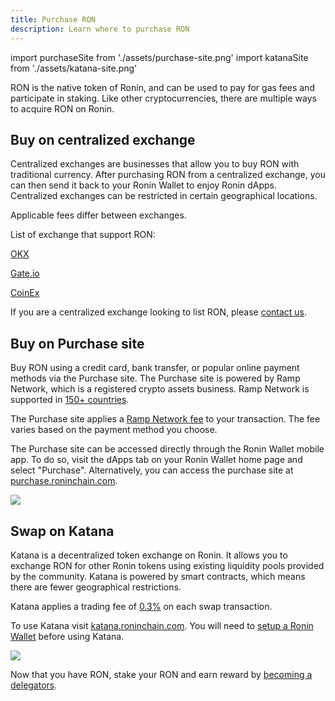 ```yaml
---
title: Purchase RON
description: Learn where to purchase RON
---
```

import purchaseSite from './assets/purchase-site.png'
import katanaSite from './assets/katana-site.png'

RON is the native token of Ronin, and can be used to pay for gas fees and participate in staking. Like other cryptocurrencies, there are multiple ways to acquire RON on Ronin.

## Buy on centralized exchange

Centralized exchanges are businesses that allow you to buy RON with traditional currency. After purchasing RON from a centralized exchange, you can then send it back to your Ronin Wallet to enjoy Ronin dApps. Centralized exchanges can be restricted in certain geographical locations.

Applicable fees differ between exchanges.

List of exchange that support RON:

[OKX](https://www.okx.com/vi)

[Gate.io](https://gate.io/)

[CoinEx](https://www.coinex.com/)

If you are a centralized exchange looking to list RON, please [contact us](mailto:hello@roninchain.com).

## Buy on Purchase site

Buy RON using a credit card, bank transfer, or popular online payment methods via the Purchase site. The Purchase site is powered by Ramp Network, which is a registered crypto assets business. Ramp Network is supported in [150+ countries](https://support.ramp.network/en/articles/433-supported-countries-territories-and-us-states-for-buying-and-selling-crypto).

The Purchase site applies a [Ramp Network fee](https://support.ramp.network/en/articles/10415-what-fees-does-ramp-charge-for-buying-and-selling-crypto#h_229ce448ff) to your transaction. The fee varies based on the payment method you choose.

The Purchase site can be accessed directly through the Ronin Wallet mobile app. To do so, visit the dApps tab on your Ronin Wallet home page and select "Purchase". Alternatively, you can access the purchase site at [purchase.roninchain.com](https://purchase.roninchain.com/).

<img src={purchaseSite} width={1280} />

## Swap on Katana

Katana is a decentralized token exchange on Ronin. It allows you to exchange RON for other Ronin tokens using existing liquidity pools provided by the community. Katana is powered by smart contracts, which means there are fewer geographical restrictions. 

Katana applies a trading fee of [0.3%](https://axie-infinity.gitbook.io/katana-docs/swap#token-pairs-and-fee) on each swap transaction. 

To use Katana visit [katana.roninchain.com](https://katana.roninchain.com/). You will need to [setup a Ronin Wallet](https://axie-infinity.gitbook.io/katana-docs/account-setup) before using Katana. 

<img src={katanaSite} width={1280} />

Now that you have RON, stake your RON and earn reward by [becoming a delegators](/docs/delegators/onboarding/become-delegator).
